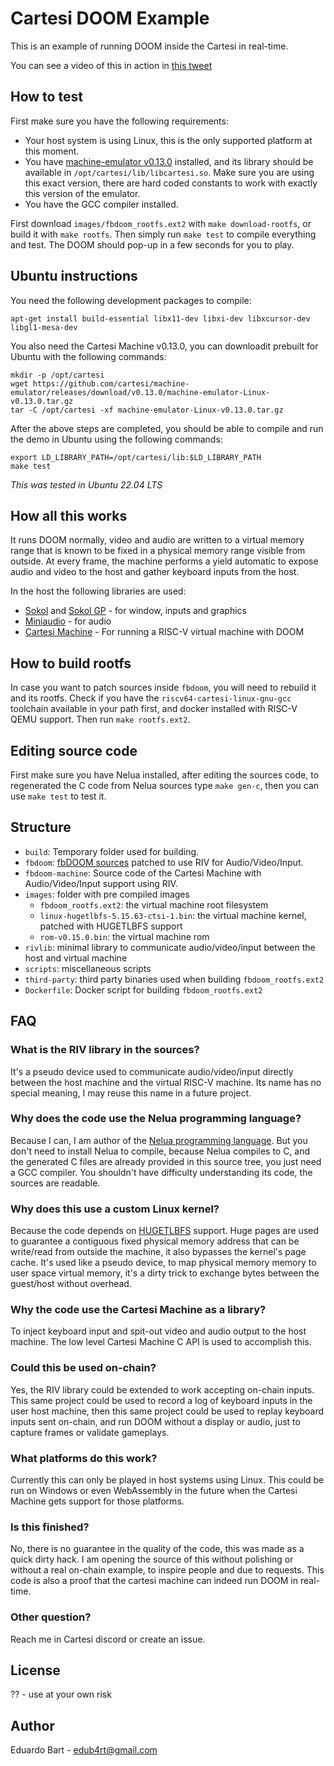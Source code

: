 # Cartesi DOOM Example

This is an example of running DOOM inside the Cartesi in real-time.

You can see a video of this in action in [this tweet](https://twitter.com/edubart/status/1621512794339446786)

## How to test

First make sure you have the following requirements:
 - Your host system is using Linux, this is the only supported platform at this moment.
 - You have [machine-emulator v0.13.0](https://github.com/cartesi/machine-emulator/releases/tag/v0.13.0) installed, and its library should be available in `/opt/cartesi/lib/libcartesi.so`. Make sure you are using this exact version, there are hard coded constants to work with exactly this version of the emulator.
 - You have the GCC compiler installed.

First download `images/fbdoom_rootfs.ext2` with `make download-rootfs`, or build it with `make rootfs`.
Then simply run `make test` to compile everything and test.
The DOOM should pop-up in a few seconds for you to play.

## Ubuntu instructions

You need the following development packages to compile:

```
apt-get install build-essential libx11-dev libxi-dev libxcursor-dev libgl1-mesa-dev
```

You also need the Cartesi Machine v0.13.0, you can downloadit prebuilt for Ubuntu with the following commands:

```
mkdir -p /opt/cartesi
wget https://github.com/cartesi/machine-emulator/releases/download/v0.13.0/machine-emulator-Linux-v0.13.0.tar.gz
tar -C /opt/cartesi -xf machine-emulator-Linux-v0.13.0.tar.gz
```

After the above steps are completed, you should be able to compile and run the demo in
Ubuntu using the following commands:

```
export LD_LIBRARY_PATH=/opt/cartesi/lib:$LD_LIBRARY_PATH
make test
```

*This was tested in Ubuntu 22.04 LTS*

## How all this works

It runs DOOM normally, video and audio are written to a virtual memory range that is known to be fixed
in a physical memory range visible from outside. At every frame, the machine performs a yield automatic to expose
audio and video to the host and gather keyboard inputs from the host.

In the host the following libraries are used:
 - [Sokol](https://github.com/floooh/sokol) and [Sokol GP](https://github.com/edubart/sokol_gp) - for window, inputs and graphics
 - [Miniaudio](https://github.com/mackron/miniaudio) - for audio
 - [Cartesi Machine](https://github.com/cartesi/machine-emulator) - For running a RISC-V virtual machine with DOOM

## How to build rootfs

In case you want to patch sources inside `fbdoom`, you will need to rebuild it and its rootfs.
Check if you have the `riscv64-cartesi-linux-gnu-gcc` toolchain available in your path first,
and docker installed with RISC-V QEMU support.
Then run `make rootfs.ext2`.

## Editing source code

First make sure you have Nelua installed, after editing the sources code,
to regenerated the C code from Nelua sources type `make gen-c`,
then you can use `make test` to test it.

## Structure

- `build`: Temporary folder used for building.
- `fbdoom`: [fbDOOM sources](https://github.com/maximevince/fbDOOM) patched to use RIV for Audio/Video/Input.
- `fbdoom-machine`: Source code of the Cartesi Machine with Audio/Video/Input support using RIV.
- `images`: folder with pre compiled images
    - `fbdoom_rootfs.ext2`: the virtual machine root filesystem
    - `linux-hugetlbfs-5.15.63-ctsi-1.bin`: the virtual machine kernel, patched with HUGETLBFS support
    - `rom-v0.15.0.bin`: the virtual machine rom
- `rivlib`: minimal library to communicate audio/video/input between the host and virtual machine
- `scripts`: miscellaneous scripts
- `third-party`: third party binaries used when building `fbdoom_rootfs.ext2`
- `Dockerfile`: Docker script for building `fbdoom_rootfs.ext2`

## FAQ

### What is the RIV library in the sources?
It's a pseudo device used to communicate audio/video/input directly between the host machine and the virtual RISC-V machine.
Its name has no special meaning, I may reuse this name in a future project.

### Why does the code use the Nelua programming language?
Because I can, I am author of the [Nelua programming language](https://github.com/edubart/nelua-lang).
But you don't need to install Nelua to compile, because Nelua compiles to C,
and the generated C files are already provided in this source tree,
you just need a GCC compiler.
You shouldn't have difficulty understanding its code, the sources are readable.

### Why does this use a custom Linux kernel?
Because the code depends on [HUGETLBFS](https://www.kernel.org/doc/Documentation/vm/hugetlbpage.txt) support.
Huge pages are used to guarantee a contiguous fixed physical memory address that can be write/read from outside
the machine, it also bypasses the kernel's page cache.
It's used like a pseudo device, to map physical memory memory to user space virtual memory,
it's a dirty trick to exchange bytes between the guest/host without overhead.

### Why the code use the Cartesi Machine as a library?
To inject keyboard input and spit-out video and audio output to the host machine.
The low level Cartesi Machine C API is used to accomplish this.

### Could this be used on-chain?
Yes, the RIV library could be extended to work accepting on-chain inputs.
This same project could be used to record a log of keyboard inputs in the user host machine,
then this same project could be used to replay keyboard inputs sent on-chain,
and run DOOM without a display or audio, just to capture frames or validate gameplays.

### What platforms do this work?
Currently this can only be played in host systems using Linux.
This could be run on Windows or even WebAssembly in the future
when the Cartesi Machine gets support for those platforms.

### Is this finished?
No, there is no guarantee in the quality of the code, this was made as a quick dirty hack.
I am opening the source of this without polishing or without a real on-chain example,
to inspire people and due to requests.
This code is also a proof that the cartesi machine can indeed run DOOM in real-time.

### Other question?
Reach me in Cartesi discord or create an issue.

## License
?? - use at your own risk

## Author

Eduardo Bart - edub4rt@gmail.com
